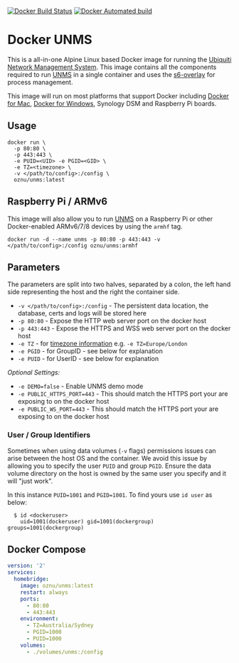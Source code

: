 [![Docker Build Status](https://img.shields.io/docker/build/oznu/unms.svg)](https://hub.docker.com/r/oznu/unms/) [![Docker Automated build](https://img.shields.io/docker/automated/oznu/unms.svg)](https://hub.docker.com/r/oznu/unms/)

# Docker UNMS

This is a all-in-one Alpine Linux based Docker image for running the [Ubiquiti Network Management System](https://unms.com/). This image contains all the components required to run [UNMS](https://unms.com/) in a single container and uses the [s6-overlay](https://github.com/just-containers/s6-overlay) for process management.

This image will run on most platforms that support Docker including [Docker for Mac](https://www.docker.com/docker-mac), [Docker for Windows](https://www.docker.com/docker-windows), Synology DSM and Raspberry Pi boards.

## Usage

```shell
docker run \
  -p 80:80 \
  -p 443:443 \
  -e PUID=<UID> -e PGID=<GID> \
  -e TZ=<timezone> \
  -v </path/to/config>:/config \
  oznu/unms:latest
```

## Raspberry Pi / ARMv6

This image will also allow you to run [UNMS](https://unms.com/) on a Raspberry Pi or other Docker-enabled ARMv6/7/8 devices by using the `armhf` tag.

```
docker run -d --name unms -p 80:80 -p 443:443 -v </path/to/config>:/config oznu/unms:armhf
```

## Parameters

The parameters are split into two halves, separated by a colon, the left hand side representing the host and the right the container side.

* `-v </path/to/config>:/config` - The persistent data location, the database, certs and logs will be stored here
* `-p 80:80` - Expose the HTTP web server port on the docker host
* `-p 443:443` - Expose the HTTPS and WSS web server port on the docker host
* `-e TZ` - for [timezone information](https://en.wikipedia.org/wiki/List_of_tz_database_time_zones) e.g. `-e TZ=Europe/London`
* `-e PGID` - for GroupID - see below for explanation
* `-e PUID` - for UserID - see below for explanation

*Optional Settings:*

* `-e DEMO=false` - Enable UNMS demo mode
* `-e PUBLIC_HTTPS_PORT=443` - This should match the HTTPS port your are exposing to on the docker host
* `-e PUBLIC_WS_PORT=443` - This should match the HTTPS port your are exposing to on the docker host

### User / Group Identifiers

Sometimes when using data volumes (`-v` flags) permissions issues can arise between the host OS and the container. We avoid this issue by allowing you to specify the user `PUID` and group `PGID`. Ensure the data volume directory on the host is owned by the same user you specify and it will "just work".

In this instance `PUID=1001` and `PGID=1001`. To find yours use `id user` as below:

```
  $ id <dockeruser>
    uid=1001(dockeruser) gid=1001(dockergroup) groups=1001(dockergroup)
```

## Docker Compose

```yml
version: '2'
services:
  homebridge:
    image: oznu/unms:latest
    restart: always
    ports:
      - 80:80
      - 443:443
    environment:
      - TZ=Australia/Sydney
      - PGID=1000
      - PUID=1000
    volumes:
      - ./volumes/unms:/config
```

